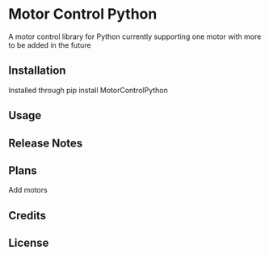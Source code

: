 # Motor Control Python
A motor control library for Python currently supporting one motor with more to be added in the future
## Installation
Installed through pip install MotorControlPython

## Usage


## Release Notes

## Plans
Add motors

## Credits

## License
